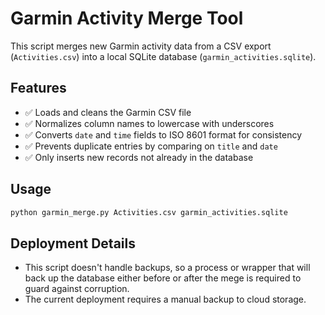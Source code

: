 # Garmin Activity Merge Tool

This script merges new Garmin activity data from a CSV export (`Activities.csv`) into a local SQLite database (`garmin_activities.sqlite`).

## Features

- ✅ Loads and cleans the Garmin CSV file
- ✅ Normalizes column names to lowercase with underscores
- ✅ Converts `date` and `time` fields to ISO 8601 format for consistency
- ✅ Prevents duplicate entries by comparing on `title` and `date`
- ✅ Only inserts new records not already in the database

## Usage

```bash
python garmin_merge.py Activities.csv garmin_activities.sqlite
```

## Deployment Details

- This script doesn't handle backups, so a process or wrapper that will back up the database either before or after the mege is required to guard against corruption.
- The current deployment requires a manual backup to cloud storage.

